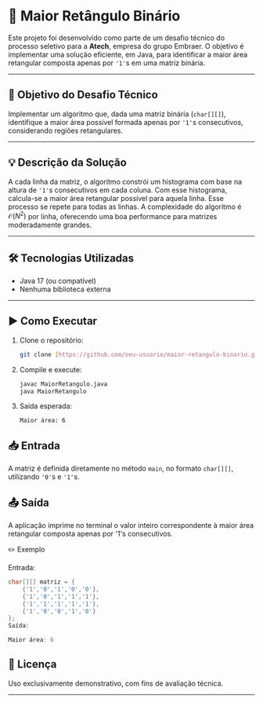 # 📐 Maior Retângulo Binário

Este projeto foi desenvolvido como parte de um desafio técnico do processo seletivo para a **Atech**, empresa do grupo Embraer. O objetivo é implementar uma solução eficiente, em Java, para identificar a maior área retangular composta apenas por `'1'`s em uma matriz binária.

---

## 🎯 Objetivo do Desafio Técnico

Implementar um algoritmo que, dada uma matriz binária (`char[][]`), identifique a maior área possível formada apenas por `'1'`s consecutivos, considerando regiões retangulares.

---

## 💡 Descrição da Solução

A cada linha da matriz, o algoritmo constrói um histograma com base na altura de `'1'`s consecutivos em cada coluna. Com esse histograma, calcula-se a maior área retangular possível para aquela linha. Esse processo se repete para todas as linhas. A complexidade do algoritmo é $\mathcal{O}(N^2)$ por linha, oferecendo uma boa performance para matrizes moderadamente grandes.

---

## 🛠 Tecnologias Utilizadas

- Java 17 (ou compatível)
- Nenhuma biblioteca externa

---

## ▶️ Como Executar

1.  Clone o repositório:
    ```bash
    git clone [https://github.com/seu-usuario/maior-retangulo-binario.git](https://github.com/seu-usuario/maior-retangulo-binario.git)
    ```

2.  Compile e execute:
    ```bash
    javac MaiorRetangulo.java
    java MaiorRetangulo
    ```

3.  Saída esperada:
    ```
    Maior área: 6
    ```

## 📥 Entrada

A matriz é definida diretamente no método `main`, no formato `char[][]`, utilizando `'0'`s e `'1'`s.


## 📤 Saída

A aplicação imprime no terminal o valor inteiro correspondente à maior área retangular composta apenas por '1's consecutivos.

✏️ Exemplo

Entrada:

```java
char[][] matriz = {
    {'1','0','1','0','0'},
    {'1','0','1','1','1'},
    {'1','1','1','1','1'},
    {'1','0','0','1','0'}
};
Saída:

Maior área: 6

```
## 📄 Licença

Uso exclusivamente demonstrativo, com fins de avaliação técnica.





---

